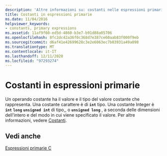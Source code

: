 ```yaml
---
description: 'Altre informazioni su: costanti nelle espressioni primarie'
title: Costanti in espressioni primarie
ms.date: 11/04/2016
helpviewer_keywords:
- constants, primary expressions
ms.assetid: 11af9f60-ed5d-4860-b3e7-b91d88a05706
ms.openlocfilehash: 8fc2dc42a36f0c368d7e387ce60aab83f000f9eb
ms.sourcegitcommit: d6af41e42699628c3e2e6063ec7b03931a49a098
ms.translationtype: MT
ms.contentlocale: it-IT
ms.lasthandoff: 12/11/2020
ms.locfileid: "97293274"
---
```

# <a name="constants-in-primary-expressions"></a>Costanti in espressioni primarie

Un operando costante ha il valore e il tipo del valore costante che rappresenta. Una costante carattere è di **`int`** tipo. Una costante Integer è **`int`** **`long`** **`unsigned int`** di tipo,, o **`unsigned long`** , a seconda delle dimensioni dell'intero e del modo in cui viene specificato il valore. Per altre informazioni, vedere [Costanti](../c-language/c-constants.md).

## <a name="see-also"></a>Vedi anche

[Espressioni primarie C](../c-language/c-primary-expressions.md)
